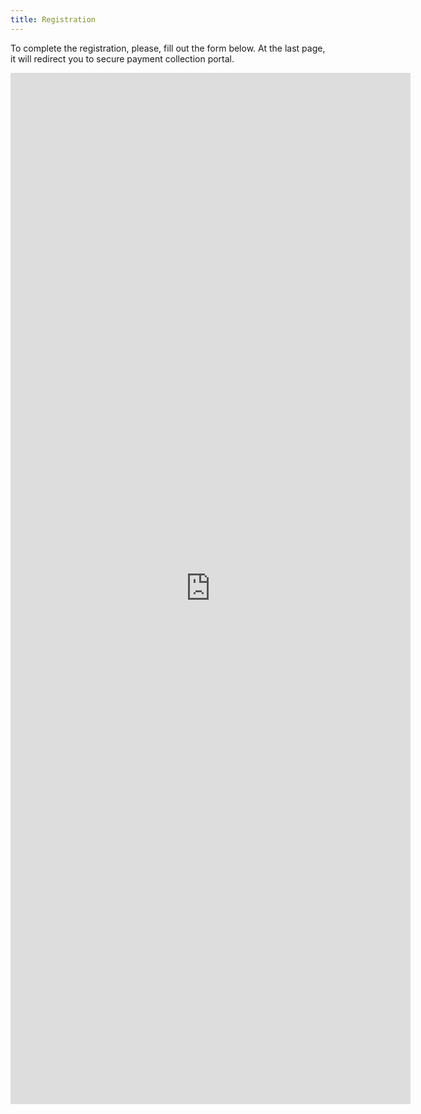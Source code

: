 ```yaml
---
title: Registration
---
```


To complete the registration, please, fill out the form below. At the last page, it will redirect you to secure payment collection portal. 
<br>
<iframe src="https://docs.google.com/forms/d/e/1FAIpQLSd7isPfqF_rLEsWQFVUaMGuAm2SzTcWpzsElDL_aLs0uHSH_g/viewform?usp=header/viewform?embedded=true" onload="window.parent.scrollTo(0,0)" scrolling="no" width="640" height="1650" frameborder="0" marginheight="0" marginwidth="0">Loading…</iframe>
